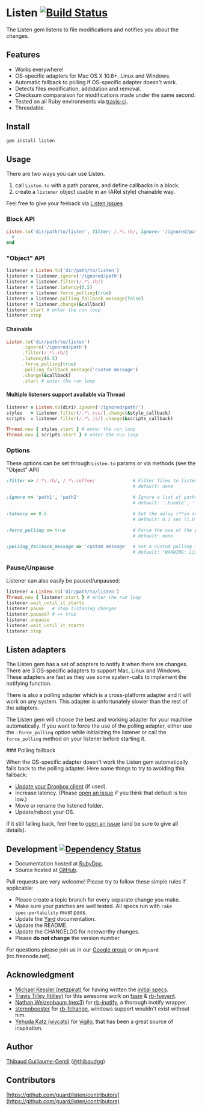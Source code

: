 # Listen [![Build Status](https://secure.travis-ci.org/guard/listen.png?branch=master)](http://travis-ci.org/guard/listen)

The Listen gem listens to file modifications and notifies you about the changes.

## Features

* Works everywhere!
* OS-specific adapters for Mac OS X 10.6+, Linux and Windows.
* Automatic fallback to polling if OS-specific adapter doesn't work.
* Detects files modification, addidation and removal.
* Checksum comparaison for modifications made under the same second.
* Tested on all Ruby environments via [travis-ci](http://travis-ci.org/guard/listen).
* Threadable.

## Install

``` bash
gem install listen
```

## Usage

There are two ways you can use Listen.

1. call `Listen.to` with a path params, and define callbacks in a block.
2. create a `listener` object usable in an (ARel style) chainable way.

Feel free to give your feeback via [Listen issues](https://github.com/guard/listener/issues)

### Block API

``` ruby
Listen.to('dir/path/to/listen', filter: /.*\.rb/, ignore: '/ignored/path') do |modified, added, removed|
  # ...
end
```

### "Object" API

``` ruby
listener = Listen.to('dir/path/to/listen')
listener = listener.ignore('/ignored/path')
listener = listener.filter(/.*\.rb/)
listener = listener.latency(0.5)
listener = listener.force_polling(true)
listener = listener.polling_fallback_message(false)
listener = listener.change(&callback)
listener.start # enter the run loop
listener.stop
```

#### Chainable

``` ruby
Listen.to('dir/path/to/listen')
      .ignore('/ignored/path')
      .filter(/.*\.rb/)
      .latency(0.5)
      .force_polling(true)
      .polling_fallback_message('custom message')
      .change(&callback)
      .start # enter the run loop
```

#### Multiple listeners support available via Thread

``` ruby
listener = Listen.to(dir1).ignore('/ignored/path/')
styles   = listener.filter(/.*\.css/).change(&style_callback)
scripts  = listener.filter(/.*\.js/).change(&scripts_callback)

Thread.new { styles.start } # enter the run loop
Thread.new { scripts.start } # enter the run loop
```

### Options

These options can be set through `Listen.to` params or via methods (see the "Object" API)

```ruby
:filter => /.*\.rb/, /.*\.coffee/              # Filter files to listen to via a regexps list.
                                               # default: none

:ignore => 'path1', 'path2'                    # Ignore a list of paths (root directory or sub-dir)
                                               # default: '.bundle', '.git', '.DS_Store', 'log', 'tmp', 'vendor'

:latency => 0.5                                # Set the delay (**in seconds**) between checking for changes
                                               # default: 0.1 sec (1.0 sec for polling)

:force_polling => true                         # Force the use of the polling adapter
                                               # default: none

:polling_fallback_message => 'custom message'  # Set a custom polling fallback message (or disable it with `false`)
                                               # default: "WARNING: Listen fallen back to polling, learn more at https://github.com/guard/listen#fallback."
```

### Pause/Unpause

Listener can also easily be paused/unpaused:

``` ruby
listener = Listen.to('dir/path/to/listen')
Thread.new { listener.start } # enter the run loop
listener.wait_until_it_starts
listener.pause   # stop listening changes
listener.paused? # => true
listener.unpause
listener.wait_until_it_starts
listener.stop
```

## Listen adapters

The Listen gem has a set of adapters to notify it when there are changes.
There are 3 OS-specific adapters to support Mac, Linux and Windows. These adapters are fast
as they use some system-calls to implement the notifying function.

There is also a polling adapter which is a cross-platform adapter and it will
work on any system. This adapter is unfortunately slower than the rest of the adapters.

The Listen gem will choose the best and working adapter for your machine automatically. If you
want to force the use of the polling adapter, either use the `:force_polling` option
while initializing the listener or call the `force_polling` method on your listener
before starting it.

<a name="fallback"/>
### Polling fallback

When the OS-specific adapter doesn't work the Listen gem automatically falls back to the polling adapter.
Here some things to try to avoiding this fallback:

* [Update your Dropbox client](http://www.dropbox.com/downloading) (if used).
* Increase latency. (Please [open an issue](https://github.com/guard/listen/issues/new) if you think that default is too low.)
* Move or rename the listened folder.
* Update/reboot your OS.

If it still falling back, feel free to [open an issue](https://github.com/guard/listen/issues/new) (and be sure to give all details).

## Development [![Dependency Status](https://gemnasium.com/guard/listen.png?branch=master)](https://gemnasium.com/guard/listen)

* Documentation hosted at [RubyDoc](http://rubydoc.info/github/guard/listen/master/frames).
* Source hosted at [GitHub](https://github.com/guard/listen).

Pull requests are very welcome! Please try to follow these simple rules if applicable:

* Please create a topic branch for every separate change you make.
* Make sure your patches are well tested. All specs run with `rake spec:portability` must pass.
* Update the [Yard](http://yardoc.org/) documentation.
* Update the README.
* Update the CHANGELOG for noteworthy changes.
* Please **do not change** the version number.

For questions please join us in our [Google group](http://groups.google.com/group/guard-dev) or on
`#guard` (irc.freenode.net).

## Acknowledgment

* [Michael Kessler (netzpirat)][] for having written the [initial specs](https://github.com/guard/listen/commit/1e457b13b1bb8a25d2240428ce5ed488bafbed1f).
* [Travis Tilley (ttilley)][] for this awesome work on [fssm][] & [rb-fsevent][].
* [Nathan Weizenbaum (nex3)][] for [rb-inotify][], a thorough inotify wrapper.
* [stereobooster][] for [rb-fchange][], windows support wouldn't exist without him.
* [Yehuda Katz (wycats)][] for [vigilo][], that has been a great source of inspiration.

## Author

[Thibaud Guillaume-Gentil][] ([@thibaudgg](http://twitter.com/thibaudgg))

## Contributors

[https://github.com/guard/listen/contributors](https://github.com/guard/listen/contributors)

[Thibaud Guillaume-Gentil]: https://github.com/thibaudgg
[Michael Kessler (netzpirat)]: https://github.com/netzpirat
[Travis Tilley (ttilley)]: https://github.com/ttilley
[fssm]: https://github.com/ttilley/fssm
[rb-fsevent]: https://github.com/thibaudgg/rb-fsevent
[Nathan Weizenbaum (nex3)]: https://github.com/nex3
[rb-inotify]: https://github.com/nex3/rb-inotify
[stereobooster]: https://github.com/stereobooster
[rb-fchange]: https://github.com/stereobooster/rb-fchange
[Yehuda Katz (wycats)]: https://github.com/wycats
[vigilo]: https://github.com/wycats/vigilo
